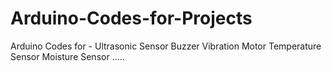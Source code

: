 # Arduino-Codes-for-Projects

Arduino Codes for - 
    Ultrasonic Sensor
    Buzzer
    Vibration Motor
    Temperature Sensor
    Moisture Sensor
    .....
